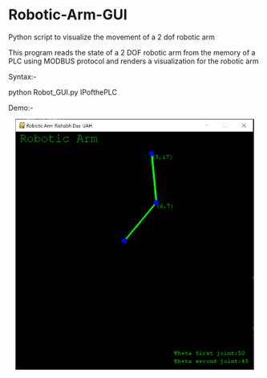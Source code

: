 # Robotic-Arm-GUI
Python script to visualize the movement of a 2 dof robotic arm


This program reads the state of a 2 DOF robotic arm from the memory of a PLC using MODBUS protocol and renders a visualization for the robotic arm

Syntax:-

python Robot_GUI.py IPofthePLC

Demo:-

<p align="center">
  <img src="Images/Robotic%20arm.PNG" height=500>
</p>


